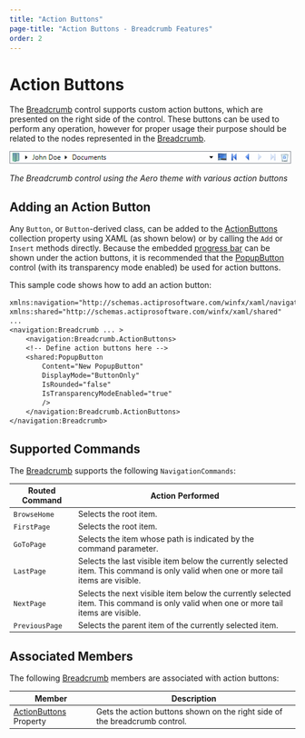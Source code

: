 ```yaml
---
title: "Action Buttons"
page-title: "Action Buttons - Breadcrumb Features"
order: 2
---
```

# Action Buttons

The [Breadcrumb](xref:@ActiproUIRoot.Controls.Navigation.Breadcrumb) control supports custom action buttons, which are presented on the right side of the control. These buttons can be used to perform any operation, however for proper usage their purpose should be related to the nodes represented in the [Breadcrumb](xref:@ActiproUIRoot.Controls.Navigation.Breadcrumb).

![Screenshot](../images/breadcrumb-action-buttons-aero-normal-color.gif)

*The Breadcrumb control using the Aero theme with various action buttons*

## Adding an Action Button

Any `Button`, or `Button`-derived class, can be added to the [ActionButtons](xref:@ActiproUIRoot.Controls.Navigation.Breadcrumb.ActionButtons) collection property using XAML (as shown below) or by calling the `Add` or `Insert` methods directly. Because the embedded [progress bar](progressbar.md) can be shown under the action buttons, it is recommended that the [PopupButton](xref:@ActiproUIRoot.Controls.PopupButton) control (with its transparency mode enabled) be used for action buttons.

This sample code shows how to add an action button:

```xaml
xmlns:navigation="http://schemas.actiprosoftware.com/winfx/xaml/navigation"
xmlns:shared="http://schemas.actiprosoftware.com/winfx/xaml/shared"
...
<navigation:Breadcrumb ... >
	<navigation:Breadcrumb.ActionButtons>
	<!-- Define action buttons here -->
	<shared:PopupButton
		Content="New PopupButton"
		DisplayMode="ButtonOnly"
		IsRounded="false"
		IsTransparencyModeEnabled="true"
		/>
	</navigation:Breadcrumb.ActionButtons>
</navigation:Breadcrumb>
```

## Supported Commands

The [Breadcrumb](xref:@ActiproUIRoot.Controls.Navigation.Breadcrumb) supports the following `NavigationCommands`:

| Routed Command | Action Performed |
|-----|-----|
| `BrowseHome` | Selects the root item. |
| `FirstPage` | Selects the root item. |
| `GoToPage` | Selects the item whose path is indicated by the command parameter. |
| `LastPage` | Selects the last visible item below the currently selected item. This command is only valid when one or more tail items are visible. |
| `NextPage` | Selects the next visible item below the currently selected item. This command is only valid when one or more tail items are visible. |
| `PreviousPage` | Selects the parent item of the currently selected item. |

## Associated Members

The following [Breadcrumb](xref:@ActiproUIRoot.Controls.Navigation.Breadcrumb) members are associated with action buttons:

| Member | Description |
|-----|-----|
| [ActionButtons](xref:@ActiproUIRoot.Controls.Navigation.Breadcrumb.ActionButtons) Property | Gets the action buttons shown on the right side of the breadcrumb control. |
